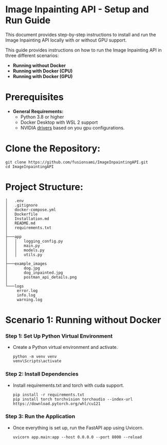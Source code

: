 # Image Inpainting API - Setup and Run Guide
This document provides step-by-step instructions to install and run the Image Inpainting API locally with or without GPU support.

This guide provides instructions on how to run the Image Inpainting API in three different scenarios:
- **Running without Docker**
- **Running with Docker (CPU)**
- **Running with Docker (GPU)**

# Prerequisites
 - **General Requirements:**
    - Python 3.8 or higher
    - Docker Desktop with WSL 2 support
    - NVIDIA [drivers](https://www.nvidia.com/en-us/drivers/) based on you gpu configurations.

# Clone the Repository:
   ```
   git clone https://github.com/fusionsami/ImageInpaintingAPI.git
   cd ImageInpaintingAPI
   ```
# Project Structure:
   ```
│   .env
│   .gitignore
│   docker-compose.yml
│   Dockerfile
│   Installation.md
│   README.md
│   requirements.txt
│
├───app
│   │   logging_config.py
│   │   main.py
│   │   models.py
│   │   utils.py
│           
├───example_images
│       dog.jpg
│       dog_inpainted.jpg
│       postman_api_details.png
│
└───logs
        error.log
        info.log
        warning.log
   ```

# Scenario 1: Running without Docker

### Step 1: Set Up Python Virtual Environment
 - Create a Python virtual environment and activate.
   ```
   python -m venv venv
   venv\Scripts\activate
   ```
### Step 2: Install Dependencies
 - Install requirements.txt and torch with cuda support.
   ```
   pip install -r requirements.txt
   pip install torch torchvision torchaudio --index-url https://download.pytorch.org/whl/cu121
   ```
### Step 3: Run the Application
 - Once everything is set up, run the FastAPI app using Uvicorn.
   ```
   uvicorn app.main:app --host 0.0.0.0 --port 8000 --reload
   ```
